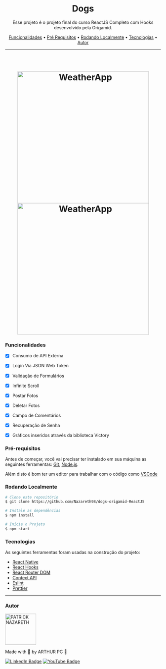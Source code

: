 <h1 align="center">Dogs</h1>

<p align="center">Esse projeto é o projeto final do curso ReactJS Completo com Hooks desenvolvido pela Origamid.</p>

<p align="center">
 <a href="#funcionalidades">Funcionalidades</a> •
 <a href="#pré-requisitos">Pré Requisitos</a> •
 <a href="#rodando-localmente">Rodando Localmente</a> •
 <a href="#tecnologias">Tecnologias</a> •
 <a href="#autor">Autor</a>
</p>

---

<br>

<h1 align="center">
  <img alt="WeatherApp" title="WeatherApp" src="" height="425" />
  <img alt="WeatherApp" title="Persistência do tema e alerta de erro de cidade não encontrada" src="" height="425" />

</h1>

### Funcionalidades

- [x] Consumo de API Externa
- [x] Login Via JSON Web Token
- [x] Validação de Formulários
- [x] Infinite Scroll
- [x] Postar Fotos
- [x] Deletar Fotos
- [x] Campo de Comentários
- [x] Recuperação de Senha
- [x] Gráficos inseridos através da biblioteca Victory


### Pré-requisitos

Antes de começar, você vai precisar ter instalado em sua máquina as seguintes ferramentas:
[Git](https://git-scm.com), [Node.js](https://nodejs.org/en/).

Além disto é bom ter um editor para trabalhar com o código como [VSCode](https://code.visualstudio.com/)


### Rodando Localmente

```bash
# Clone este repositório
$ git clone https://github.com/Nazareth98/dogs-origamid-ReactJS

# Instale as dependências
$ npm install

# Inicie o Projeto
$ npm start

```


### Tecnologias

As seguintes ferramentas foram usadas na construção do projeto:

- [React Native](https://reactnative.dev/)
- [React Hooks](https://pt-br.reactjs.org/docs/hooks-intro.html)
- [React Router DOM](https://v5.reactrouter.com/web/guides/quick-start)
- [Context API](https://pt-br.reactjs.org/docs/context.html)
- [Eslint](https://eslint.org/)
- [Prettier](https://prettier.io/)


---

### Autor

<img alt="PATRICK NAZARETH" title="PATRICK NAZARETH" src="https://github.com/Nazareth98.png" height="100" width="100" />

Made with 💜 by ARTHUR PC 👋

[![LinkedIn Badge](https://img.shields.io/badge/-ARTHUR_PC-blue?style=flat-square&logo=Linkedin&logoColor=white&link=https://www.linkedin.com/in/arthurpc03/)](https://www.linkedin.com/in/arthurpc03/)
[![YouTube Badge](https://img.shields.io/badge/-ARTHUR_PC-EF1A19?style=flat-square&logo=YouTube&logoColor=white&link=https://www.youtube.com/arthurpc)](https://www.youtube.com/arthurpc)
